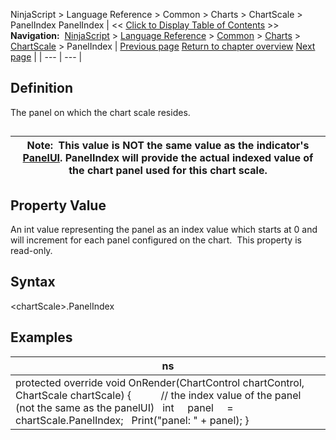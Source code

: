 ﻿
NinjaScript \> Language Reference \> Common \> Charts \> ChartScale \> PanelIndex
PanelIndex
| \<\< [Click to Display Table of Contents](panelindex.md) \>\> **Navigation:**     [NinjaScript](ninjascript.md) \> [Language Reference](language_reference_wip.md) \> [Common](common.md) \> [Charts](chart.md) \> [ChartScale](chartscale.md) \> PanelIndex | [Previous page](chartscale_minvalue.md) [Return to chapter overview](chartscale.md) [Next page](chartscale_properties.md) |
| --- | --- |
## Definition
The panel on which the chart scale resides.  
## 
| Note:  This value is NOT the same value as the indicator's [PanelUI](panelui.md). PanelIndex will provide the actual indexed value of the chart panel used for this chart scale. |
| --- |

## 
## 
## Property Value
An int value representing the panel as an index value which starts at 0 and will increment for each panel configured on the chart.  This property is read\-only.
## 
## Syntax
\<chartScale\>.PanelIndex
## 
## Examples
| ns |
| --- |
| protected override void OnRender(ChartControl chartControl, ChartScale chartScale) {             // the index value of the panel (not the same as the panelUI)    int     panel     \= chartScale.PanelIndex;    Print("panel: " \+ panel); } |
